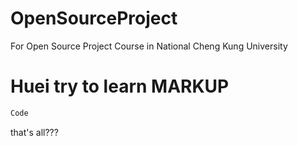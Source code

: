 OpenSourceProject
=================

For Open Source Project Course in National Cheng Kung University

Huei try to learn MARKUP
========================
```java
Code
```

that's all???